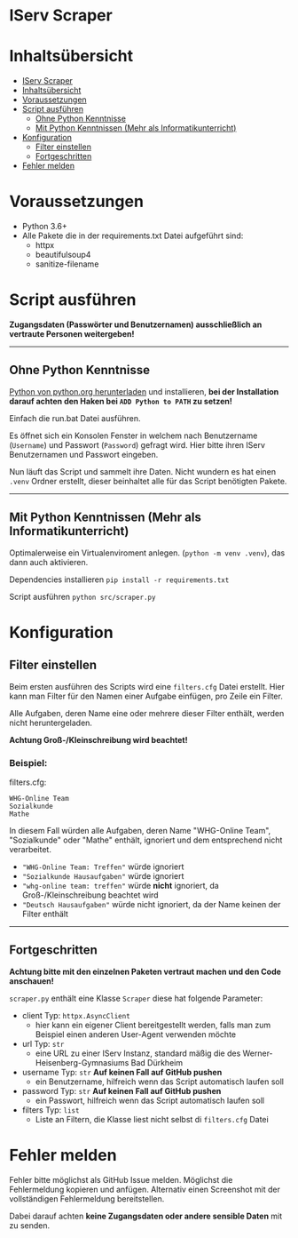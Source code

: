 # IServ Scraper

# Inhaltsübersicht
- [IServ Scraper](#iserv-scraper)
- [Inhaltsübersicht](#inhaltsübersicht)
- [Voraussetzungen](#voraussetzungen)
- [Script ausführen](#script-ausführen)
  - [Ohne Python Kenntnisse](#ohne-python-kenntnisse)
  - [Mit Python Kenntnissen (Mehr als Informatikunterricht)](#mit-python-kenntnissen-mehr-als-informatikunterricht)
- [Konfiguration](#konfiguration)
  - [Filter einstellen](#filter-einstellen)
  - [Fortgeschritten](#fortgeschritten)
- [Fehler melden](#fehler-melden)

# Voraussetzungen

- Python 3.6+
- Alle Pakete die in der requirements.txt Datei aufgeführt sind:
  - httpx
  - beautifulsoup4
  - sanitize-filename

# Script ausführen
**Zugangsdaten (Passwörter und Benutzernamen) ausschließlich an vertraute Personen weitergeben!**

---
## Ohne Python Kenntnisse
[Python von python.org herunterladen](https://www.python.org/downloads/) und installieren,
**bei der Installation darauf achten den Haken bei `ADD Python to PATH` zu setzen!**

Einfach die run.bat Datei ausführen.

Es öffnet sich ein Konsolen Fenster in welchem nach Benutzername (`Username`) und Passwort (`Password`) gefragt wird.
Hier bitte ihren IServ Benutzernamen und Passwort eingeben.

Nun läuft das Script und sammelt ihre Daten.
Nicht wundern es hat einen `.venv` Ordner erstellt, dieser beinhaltet alle für das Script benötigten Pakete.

---
## Mit Python Kenntnissen (Mehr als Informatikunterricht)
Optimalerweise ein Virtualenviroment anlegen. (`python -m venv .venv`), das dann auch aktivieren.

Dependencies installieren `pip install -r requirements.txt`

Script ausführen `python src/scraper.py`

# Konfiguration
## Filter einstellen
Beim ersten ausführen des Scripts wird eine `filters.cfg` Datei erstellt.
Hier kann man Filter für den Namen einer Aufgabe einfügen, pro Zeile ein Filter.

Alle Aufgaben, deren Name eine oder mehrere dieser Filter enthält, werden nicht heruntergeladen.

**Achtung Groß-/Kleinschreibung wird beachtet!**

### Beispiel: <!-- omit in toc -->
filters.cfg:
```
WHG-Online Team
Sozialkunde
Mathe
```
In diesem Fall würden alle Aufgaben, deren Name "WHG-Online Team", "Sozialkunde" oder "Mathe" enthält,
ignoriert und dem entsprechend nicht verarbeitet.

- `"WHG-Online Team: Treffen"` würde ignoriert
- `"Sozialkunde Hausaufgaben"` würde ignoriert
- `"whg-online team: treffen"` würde **nicht** ignoriert, da Groß-/Kleinschreibung beachtet wird
- `"Deutsch Hausaufgaben"` würde nicht ignoriert, da der Name keinen der Filter enthält

---
## Fortgeschritten
**Achtung bitte mit den einzelnen Paketen vertraut machen und den Code anschauen!**

`scraper.py` enthält eine Klasse `Scraper` diese hat folgende Parameter:

- client Typ: `httpx.AsyncClient`
  - hier kann ein eigener Client bereitgestellt werden, falls man zum Beispiel einen anderen User-Agent verwenden möchte
- url Typ: `str`
  - eine URL zu einer IServ Instanz, standard mäßig die des Werner-Heisenberg-Gymnasiums Bad Dürkheim
- username  Typ: `str` **Auf keinen Fall auf GitHub pushen**
  - ein Benutzername, hilfreich wenn das Script automatisch laufen soll
- password Typ: `str` **Auf keinen Fall auf GitHub pushen**
  - ein Passwort, hilfreich wenn das Script automatisch laufen soll
- filters Typ: `list`
  - Liste an Filtern, die Klasse liest nicht selbst di `filters.cfg` Datei

# Fehler melden

Fehler bitte möglichst als GitHub Issue melden.
Möglichst die Fehlermeldung kopieren und anfügen.
Alternativ einen Screenshot mit der vollständigen Fehlermeldung bereitstellen.

Dabei darauf achten **keine Zugangsdaten oder andere sensible Daten** mit zu senden.